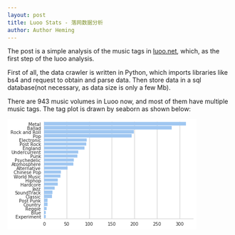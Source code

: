 ```yaml
---
layout: post
title: Luoo Stats - 落网数据分析
author: Author Heming
---
```

The post is a simple analysis of the music tags in [luoo.net](luoo.net), which, as the first step of the luoo analysis.

First of all, the data crawler is written in Python, which imports libraries like bs4 and request to obtain and parse data. Then store data in a sql database(not necessary, as data size is only a few Mb).

There are 943 music volumes in Luoo now, and most of them have multiple music tags. The tag plot is drawn by seaborn as shown below:

![Alt](../images/luoo_1.png)




